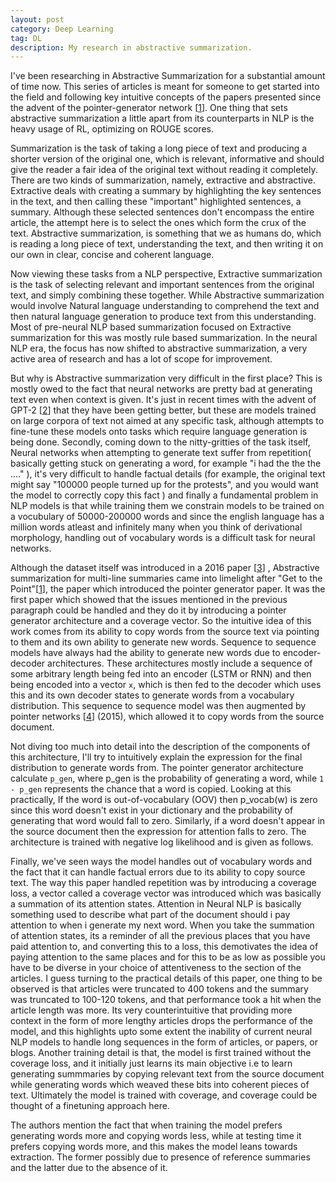```yaml
---
layout: post
category: Deep Learning
tag: DL
description: My research in abstractive summarization.
---
```

I've been researching in Abstractive Summarization for a substantial amount of time now. This series of articles is meant for someone to get started into the field and following key intuitive concepts of the papers presented since the advent of the pointer-generator network [[1][1]]. One thing that sets abstractive summarization a little apart from its counterparts in NLP is the heavy usage of RL, optimizing on ROUGE scores.

Summarization is the task of taking a long piece of text and producing a shorter version of the original one, which is relevant, informative and should give the reader a fair idea of the original text without reading it completely. There are two kinds of summarization, namely, extractive and abstractive. Extractive deals with creating a summary by highlighting the key sentences in the text, and then calling these "important" highlighted sentences, a summary. Although these selected sentences don't encompass the entire article, the attempt here is to select the ones which form the crux of the text. Abstractive summarization, is something that we as humans do, which is reading a long piece of text, understanding the text, and then writing it on our own in clear, concise and coherent language.

Now viewing these tasks from a NLP perspective, Extractive summarization is the task of selecting relevant and important  sentences from the original text, and simply combining these together. While Abstractive summarization would involve Natural language understanding to comprehend the text and then natural language generation to produce text from this understanding. Most of pre-neural NLP based summarization focused on Extractive summarization for this was mostly rule based summarization. In the neural NLP era, the focus has now shifted to abstractive summarization, a very active area of research and has a lot of scope for improvement.

But why is Abstractive summarization very difficult in the first place? This is mostly owed to the fact that neural networks are pretty bad at generating text even when context is given. It's just in recent times with the advent of GPT-2 [[2][2]] that they have been getting better, but these are models trained on large corpora of text not aimed at any specific task, although attempts to fine-tune these models onto tasks which require language generation is being done. Secondly, coming down to the nitty-gritties of the task itself, Neural networks when attempting to generate text suffer from repetition( basically getting stuck on generating a word, for example "i had the the the ...." ), it's very difficult to handle factual details (for example, the original text might say "100000 people turned up for the protests", and you would want the model to correctly copy this fact ) and finally a fundamental problem in NLP models is that while training them we constrain models to be trained on a vocubulary of 50000-200000 words and since the english language has a million words atleast and infinitely many when you think of derivational morphology, handling out of vocabulary words is a difficult task for neural networks.

Although the dataset itself was introduced in a 2016 paper [[3][3]] , Abstractive summarization for multi-line summaries came into limelight after "Get to the Point"[[1][1]], the paper which introduced the pointer generator paper. It was the first paper which showed that the issues mentioned in the previous paragraph could be handled and they do it by introducing a pointer generator architecture and a coverage vector. So the intuitive idea of this work comes from its ability to copy words from the source text via pointing to them and its own ability to generate new words. Sequence to sequence models have always had the ability to generate new words due to encoder-decoder architectures. These architectures mostly include a sequence of some arbitrary length being fed into an encoder (LSTM or RNN) and then being encoded into a vector `x`, which is then fed to the decoder which uses this and its own decoder states to generate words from a vocabulary distribution. This sequence to sequence model was then augmented by pointer networks [[4][4]] (2015), which allowed it to copy words from the source document.

Not diving too much into detail into the description of the components of this architecture, I'll try to intuitively explain the expression for the final distribution to generate words from. The pointer generator architecture calculate `p_gen`, where p_gen is the probability of generating a word, while `1 - p_gen` represents the chance that a word is copied. Looking at this practically, If the word is out-of-vocabulary (OOV) then p_vocab(w) is zero since this word doesn't exist in your dictionary and the probability of generating that word would fall to zero. Similarly, if a word doesn't appear in the source document then the expression for attention falls to zero. The architecture is trained with negative log likelihood and is given as follows.

Finally, we've seen ways the model handles out of vocabulary words and the fact that it can handle factual errors due to its ability to copy source text. The way this paper handled repetition was by introducing a coverage loss, a vector called a coverage vector was introduced which was basically a summation of its attention states. Attention in Neural NLP is basically something used to describe what part of the document should i pay attention to when i generate my next word. When you take the summation of attention states, its a reminder of all the previous places that you have paid attention to, and converting this to a loss, this demotivates the idea of paying attention to the same places and for this to be as low as possible you have to be diverse in your choice of attentiveness to the section of the articles. I guess turning to the practical details of this paper, one thing to be observed is that articles were truncated to 400 tokens and the summary was truncated to 100-120 tokens, and that performance took a hit when the article length was more. Its very counterintuitive that providing more context in the form of more lengthy articles drops the performance of the model, and this highlights upto some extent the inability of current neural NLP models to handle long sequences in the form of articles, or papers, or blogs. Another training detail is that, the model is first trained without the coverage loss, and it initially just learns its main objective i.e to learn generating summmaries by copying relevant text from the source document while generating words which weaved these bits into coherent pieces of text. Ultimately the model is trained with coverage, and coverage could be thought of a finetuning approach here.

The authors mention the fact that when training the model prefers generating words more and copying words less, while at testing time it prefers copying words more, and this makes the model leans towards extraction. The former possibly due to presence of reference summaries and the latter due to the absence of it.

[1]: https://arxiv.org/abs/1704.04368
[2]: https://openai.com/blog/better-language-models/
[3]: https://arxiv.org/abs/1602.06023
[4]: https://arxiv.org/abs/1506.03134

